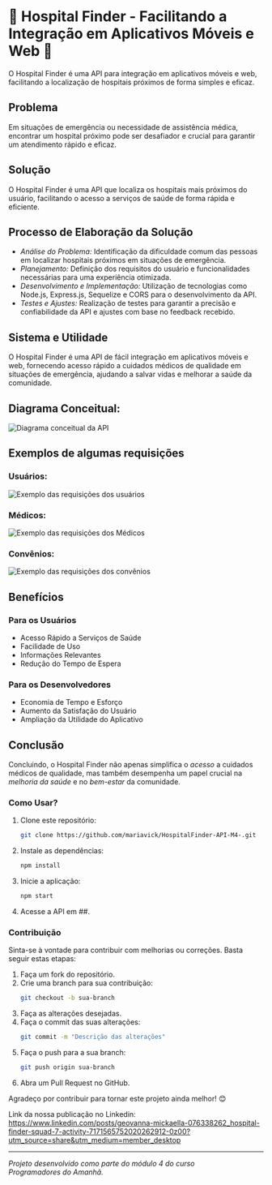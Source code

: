 # 🏥 Hospital Finder - Facilitando a Integração em Aplicativos Móveis e Web 🏥

O Hospital Finder é uma API para integração em aplicativos móveis e web, facilitando a localização de hospitais próximos de forma simples e eficaz.

## Problema
Em situações de emergência ou necessidade de assistência médica, encontrar um hospital próximo pode ser desafiador e crucial para garantir um atendimento rápido e eficaz.

## Solução
O Hospital Finder é uma API que localiza os hospitais mais próximos do usuário, facilitando o acesso a serviços de saúde de forma rápida e eficiente.

## Processo de Elaboração da Solução
- *Análise do Problema:* Identificação da dificuldade comum das pessoas em localizar hospitais próximos em situações de emergência.
- *Planejamento:* Definição dos requisitos do usuário e funcionalidades necessárias para uma experiência otimizada.
- *Desenvolvimento e Implementação:* Utilização de tecnologias como Node.js, Express.js, Sequelize e CORS para o desenvolvimento da API.
- *Testes e Ajustes:* Realização de testes para garantir a precisão e confiabilidade da API e ajustes com base no feedback recebido.

## Sistema e Utilidade
O Hospital Finder é uma API de fácil integração em aplicativos móveis e web, fornecendo acesso rápido a cuidados médicos de qualidade em situações de emergência, ajudando a salvar vidas e melhorar a saúde da comunidade.

## Diagrama Conceitual:
![Diagrama conceitual da API](https://i.imgur.com/MHJRdRy.jpeg)

## Exemplos de algumas requisições
### Usuários:
![Exemplo das requisições dos usuários](https://i.imgur.com/uqtNuxo.jpeg)

### Médicos:
![Exemplo das requisições dos Médicos](https://i.imgur.com/XPOFH6I.jpeg)

### Convênios:
![Exemplo das requisições dos convênios](https://i.imgur.com/hpT1Rdm.jpeg)

## Benefícios
### Para os Usuários
- Acesso Rápido a Serviços de Saúde
- Facilidade de Uso
- Informações Relevantes
- Redução do Tempo de Espera

### Para os Desenvolvedores
- Economia de Tempo e Esforço
- Aumento da Satisfação do Usuário
- Ampliação da Utilidade do Aplicativo

## Conclusão
Concluindo, o Hospital Finder não apenas simplifica o *acesso* a cuidados médicos de qualidade, mas também desempenha um papel crucial na *melhoria da saúde* e no *bem-estar* da comunidade.

### Como Usar?

1. Clone este repositório:
   ```bash
   git clone https://github.com/mariavick/HospitalFinder-API-M4-.git
   ```

2. Instale as dependências:
   ```bash
   npm install
   ```

3. Inicie a aplicação:
   ```bash
   npm start
   ```

4. Acesse a API em ##.

### Contribuição

Sinta-se à vontade para contribuir com melhorias ou correções. Basta seguir estas etapas:

1. Faça um fork do repositório.
2. Crie uma branch para sua contribuição:
   ```bash
   git checkout -b sua-branch
   ```
3. Faça as alterações desejadas.
4. Faça o commit das suas alterações:
   ```bash
   git commit -m "Descrição das alterações"
   ```
5. Faça o push para a sua branch:
   ```bash
   git push origin sua-branch
   ```
6. Abra um Pull Request no GitHub.

Agradeço por contribuir para tornar este projeto ainda melhor! 😊

Link da nossa publicação no Linkedin: https://www.linkedin.com/posts/geovanna-mickaella-076338262_hospital-finder-squad-7-activity-7171565752020262912-0z00?utm_source=share&utm_medium=member_desktop

---
*Projeto desenvolvido como parte do módulo 4 do curso Programadores do Amanhã.*



